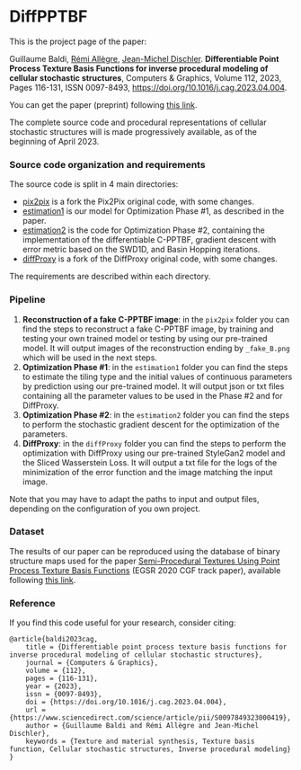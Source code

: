 # DiffPPTBF

This is the project page of the paper:

Guillaume Baldi, [Rémi Allègre](https://igg.icube.unistra.fr/index.php/R%C3%A9mi_All%C3%A8gre), [Jean-Michel Dischler](https://dpt-info.di.unistra.fr/~dischler/). **Differentiable Point Process Texture Basis Functions for inverse procedural modeling of cellular stochastic structures**, Computers & Graphics,
Volume 112, 2023, Pages 116-131, ISSN 0097-8493, https://doi.org/10.1016/j.cag.2023.04.004.

You can get the paper (preprint) following [this link](https://seafile.unistra.fr/f/8b443ea6124c4d839ef5/?dl=1).

<!---
### C-PPTBF parameters

- tiling: Tiling type
- jittering: Random perturbation applied on point positions &beta;
- zoom: Scaling factor to zoom/unzoom $s$
- points: Number of points $K$
- alpha: Rotation angle &alpha;
- normBlend: Interpolation coefficient between the 2 windows &omega;
- wsmooth: Degree of smoothing in cellular window $s_c$ 
- winfeat: Random perturbation applied on feature points locations &gamma; 
- aniso: Anisotropy, scaling transform on Gaussian kernel &rho;
- sigcos: Sigma applied of Gaussian kernel &sigma;
- delta: Orientation of Gaussian kernel &Phi; 
- larp: Anisotropy of cellular window, interpolation factor between rectangular and Voronoi cells &lambda;
--->

The complete source code and procedural representations of cellular stochastic structures will is made progressively available, as of the beginning of April 2023.

### Source code organization and requirements

The source code is split in 4 main directories:
- [pix2pix](pix2pix) is a fork the Pix2Pix original code, with some changes.
- [estimation1](estimation1) is our model for Optimization Phase #1, as described in the paper.
- [estimation2](estimation2) is the code for Optimization Phase #2, containing the implementation of the differentiable C-PPTBF, gradient descent with error metric based on the SWD1D, and Basin Hopping iterations.
- [diffProxy](diffProxy) is a fork of the DiffProxy original code, with some changes.

The requirements are described within each directory.

### Pipeline

1) **Reconstruction of a fake C-PPTBF image**: in the `pix2pix` folder you can find the steps to reconstruct a fake C-PPTBF image, by training and testing your own trained model or testing by using our pre-trained model. It will output images of the reconstruction ending by `_fake_B.png` which will be used in the next steps.  
2) **Optimization Phase #1**: in the `estimation1` folder you can find the steps to estimate the tiling type and the initial values of continuous parameters by prediction using our pre-trained model. It will output json or txt files containing all the parameter values to be used in the Phase #2 and for DiffProxy.   
3) **Optimization Phase #2**: in the `estimation2` folder you can find the steps to perform the stochastic gradient descent for the optimization of the parameters. 
4) **DiffProxy**: in the `diffProxy` folder you can find the steps to perform the optimization with DiffProxy using our pre-trained StyleGan2 model and the Sliced Wasserstein Loss. It will output a txt file for the logs of the minimization of the error function and the image matching the input image.

Note that you may have to adapt the paths to input and output files, depending on the configuration of you own project.

### Dataset

The results of our paper can be reproduced using the database of binary structure maps used for the paper [Semi-Procedural Textures Using Point Process Texture Basis Functions](https://github.com/ASTex-ICube/semiproctex) (EGSR 2020 CGF track paper), available following [this link](http://igg.unistra.fr/People/semiproctex/data/Supplemental3_v100.zip).

### Reference

If you find this code useful for your research, consider citing:

```
@article{baldi2023cag,
	title = {Differentiable point process texture basis functions for inverse procedural modeling of cellular stochastic structures},
	journal = {Computers & Graphics},
	volume = {112},
	pages = {116-131},
	year = {2023},
	issn = {0097-8493},
	doi = {https://doi.org/10.1016/j.cag.2023.04.004},
	url = {https://www.sciencedirect.com/science/article/pii/S0097849323000419},
	author = {Guillaume Baldi and Rémi Allègre and Jean-Michel Dischler},
	keywords = {Texture and material synthesis, Texture basis function, Cellular stochastic structures, Inverse procedural modeling}
}
```
